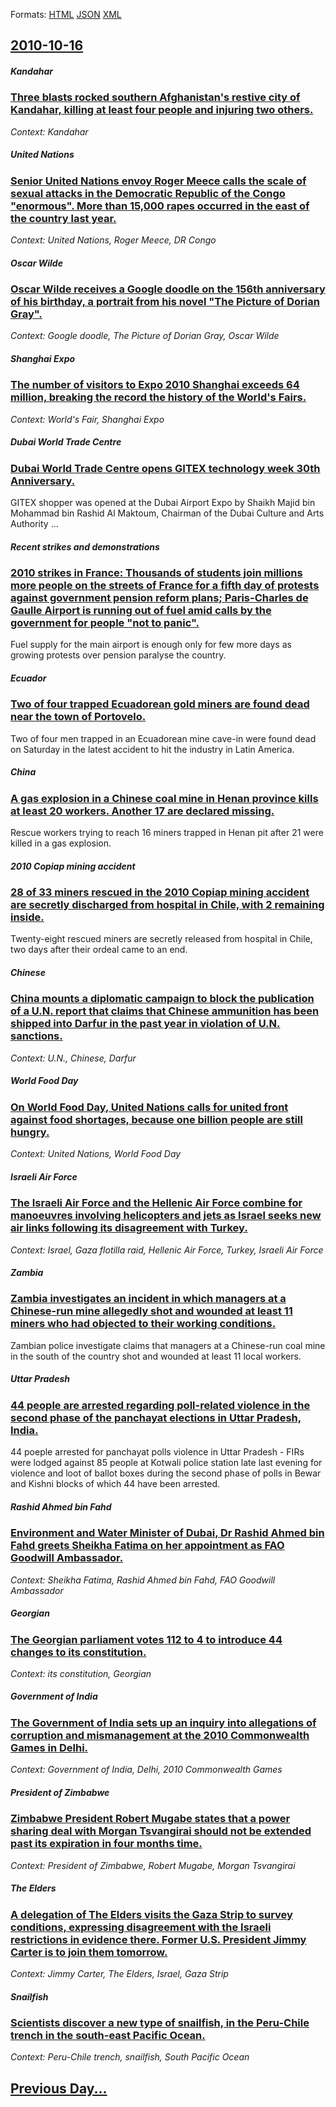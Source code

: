 
Formats: [HTML](2010/10/16/index.html)  [JSON](2010/10/16/index.json)  [XML](2010/10/16/index.xml)  

## [2010-10-16](/news/2010/10/16/index.md)

##### Kandahar
### [Three blasts rocked southern Afghanistan's restive city of Kandahar, killing at least four people and injuring two others. ](/news/2010/10/16/three-blasts-rocked-southern-afghanistan-s-restive-city-of-kandahar-killing-at-least-four-people-and-injuring-two-others.md)
_Context: Kandahar_

##### United Nations
### [Senior United Nations envoy Roger Meece calls the scale of sexual attacks in the Democratic Republic of the Congo "enormous". More than 15,000 rapes occurred in the east of the country last year. ](/news/2010/10/16/senior-united-nations-envoy-roger-meece-calls-the-scale-of-sexual-attacks-in-the-democratic-republic-of-the-congo-enormous-more-than-15-0.md)
_Context: United Nations, Roger Meece, DR Congo_

##### Oscar Wilde
### [Oscar Wilde receives a Google doodle on the 156th anniversary of his birthday, a portrait from his novel "The Picture of Dorian Gray". ](/news/2010/10/16/oscar-wilde-receives-a-google-doodle-on-the-156th-anniversary-of-his-birthday-a-portrait-from-his-novel-the-picture-of-dorian-gray.md)
_Context: Google doodle, The Picture of Dorian Gray, Oscar Wilde_

##### Shanghai Expo
### [The number of visitors to Expo 2010 Shanghai exceeds 64 million, breaking the record the history of the World's Fairs. ](/news/2010/10/16/the-number-of-visitors-to-expo-2010-shanghai-exceeds-64-million-breaking-the-record-the-history-of-the-world-s-fairs.md)
_Context: World's Fair, Shanghai Expo_

##### Dubai World Trade Centre
### [Dubai World Trade Centre opens GITEX technology week 30th Anniversary. ](/news/2010/10/16/dubai-world-trade-centre-opens-gitex-technology-week-30th-anniversary.md)
GITEX shopper was opened at the Dubai Airport Expo by Shaikh Majid bin Mohammad bin Rashid Al Maktoum, Chairman of the Dubai Culture and Arts Authority ...

##### Recent strikes and demonstrations
### [2010 strikes in France: Thousands of students join millions more people on the streets of France for a fifth day of protests against government pension reform plans; Paris-Charles de Gaulle Airport is running out of fuel amid calls by the government for people "not to panic". ](/news/2010/10/16/2010-strikes-in-france-thousands-of-students-join-millions-more-people-on-the-streets-of-france-for-a-fifth-day-of-protests-against-governm.md)
Fuel supply for the main airport is enough only for few more days as growing protests over pension paralyse the country.

##### Ecuador
### [Two of four trapped Ecuadorean gold miners are found dead near the town of Portovelo. ](/news/2010/10/16/two-of-four-trapped-ecuadorean-gold-miners-are-found-dead-near-the-town-of-portovelo.md)
Two of four men trapped in an Ecuadorean mine cave-in were found dead on Saturday in the latest accident to hit the industry in Latin America.

##### China
### [A gas explosion in a Chinese coal mine in Henan province kills at least 20 workers. Another 17 are declared missing. ](/news/2010/10/16/a-gas-explosion-in-a-chinese-coal-mine-in-henan-province-kills-at-least-20-workers-another-17-are-declared-missing.md)
Rescue workers trying to reach 16 miners trapped in Henan pit after 21 were killed in a gas explosion.

##### 2010 Copiap mining accident
### [28 of 33 miners rescued in the 2010 Copiap mining accident are secretly discharged from hospital in Chile, with 2 remaining inside. ](/news/2010/10/16/28-of-33-miners-rescued-in-the-2010-copiapo-mining-accident-are-secretly-discharged-from-hospital-in-chile-with-2-remaining-inside.md)
Twenty-eight rescued miners are secretly released from hospital in Chile, two days after their ordeal came to an end.

##### Chinese
### [China mounts a diplomatic campaign to block the publication of a U.N. report that claims that Chinese ammunition has been shipped into Darfur in the past year in violation of U.N. sanctions. ](/news/2010/10/16/china-mounts-a-diplomatic-campaign-to-block-the-publication-of-a-u-n-report-that-claims-that-chinese-ammunition-has-been-shipped-into-darfu.md)
_Context: U.N., Chinese, Darfur_

##### World Food Day
### [On World Food Day, United Nations calls for united front against food shortages, because one billion people are still hungry. ](/news/2010/10/16/on-world-food-day-united-nations-calls-for-united-front-against-food-shortages-because-one-billion-people-are-still-hungry.md)
_Context: United Nations, World Food Day_

##### Israeli Air Force
### [The Israeli Air Force and the Hellenic Air Force combine for manoeuvres involving helicopters and jets as Israel seeks new air links following its disagreement with Turkey. ](/news/2010/10/16/the-israeli-air-force-and-the-hellenic-air-force-combine-for-manoeuvres-involving-helicopters-and-jets-as-israel-seeks-new-air-links-followi.md)
_Context: Israel, Gaza flotilla raid, Hellenic Air Force, Turkey, Israeli Air Force_

##### Zambia
### [Zambia investigates an incident in which managers at a Chinese-run mine allegedly shot and wounded at least 11 miners who had objected to their working conditions. ](/news/2010/10/16/zambia-investigates-an-incident-in-which-managers-at-a-chinese-run-mine-allegedly-shot-and-wounded-at-least-11-miners-who-had-objected-to-th.md)
Zambian police investigate claims that managers at a Chinese-run coal mine in the south of the country shot and wounded at least 11 local workers.

##### Uttar Pradesh
### [44 people are arrested regarding poll-related violence in the second phase of the panchayat elections in Uttar Pradesh, India. ](/news/2010/10/16/44-people-are-arrested-regarding-poll-related-violence-in-the-second-phase-of-the-panchayat-elections-in-uttar-pradesh-india.md)
44 poeple arrested for panchayat polls violence in Uttar Pradesh - FIRs were lodged against 85 people at Kotwali police station late last evening for violence and loot of ballot boxes during the second phase of polls in Bewar and Kishni blocks of which 44 have been arrested.

##### Rashid Ahmed bin Fahd
### [Environment and Water Minister of Dubai, Dr Rashid Ahmed bin Fahd greets Sheikha Fatima on her appointment as FAO Goodwill Ambassador. ](/news/2010/10/16/environment-and-water-minister-of-dubai-dr-rashid-ahmed-bin-fahd-greets-sheikha-fatima-on-her-appointment-as-fao-goodwill-ambassador.md)
_Context: Sheikha Fatima, Rashid Ahmed bin Fahd, FAO Goodwill Ambassador_

#####  Georgian
### [The Georgian parliament votes 112 to 4 to introduce 44 changes to its constitution. ](/news/2010/10/16/the-georgian-parliament-votes-112-to-4-to-introduce-44-changes-to-its-constitution.md)
_Context: its constitution,  Georgian_

##### Government of India
### [The Government of India sets up an inquiry into allegations of corruption and mismanagement at the 2010 Commonwealth Games in Delhi. ](/news/2010/10/16/the-government-of-india-sets-up-an-inquiry-into-allegations-of-corruption-and-mismanagement-at-the-2010-commonwealth-games-in-delhi.md)
_Context: Government of India, Delhi, 2010 Commonwealth Games_

##### President of Zimbabwe
### [Zimbabwe President Robert Mugabe states that a power sharing deal with Morgan Tsvangirai should not be extended past its expiration in four months time. ](/news/2010/10/16/zimbabwe-president-robert-mugabe-states-that-a-power-sharing-deal-with-morgan-tsvangirai-should-not-be-extended-past-its-expiration-in-four.md)
_Context: President of Zimbabwe, Robert Mugabe, Morgan Tsvangirai_

##### The Elders
### [A delegation of The Elders visits the Gaza Strip to survey conditions, expressing disagreement with the Israeli restrictions in evidence there. Former U.S. President Jimmy Carter is to join them tomorrow. ](/news/2010/10/16/a-delegation-of-the-elders-visits-the-gaza-strip-to-survey-conditions-expressing-disagreement-with-the-israeli-restrictions-in-evidence-the.md)
_Context: Jimmy Carter, The Elders, Israel, Gaza Strip_

##### Snailfish
### [Scientists discover a new type of snailfish, in the Peru-Chile trench in the south-east Pacific Ocean. ](/news/2010/10/16/scientists-discover-a-new-type-of-snailfish-in-the-peru-chile-trench-in-the-south-east-pacific-ocean.md)
_Context: Peru-Chile trench, snailfish, South Pacific Ocean_

## [Previous Day...](/news/2010/10/15/index.md)

